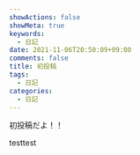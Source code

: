 ```yaml
---
showActions: false
showMeta: true
keywords:
  - 日記
date: 2021-11-06T20:50:09+09:00
comments: false
title: 初投稿
tags:
  - 日記
categories:
  - 日記
---
```

初投稿だよ！！

t﻿esttest